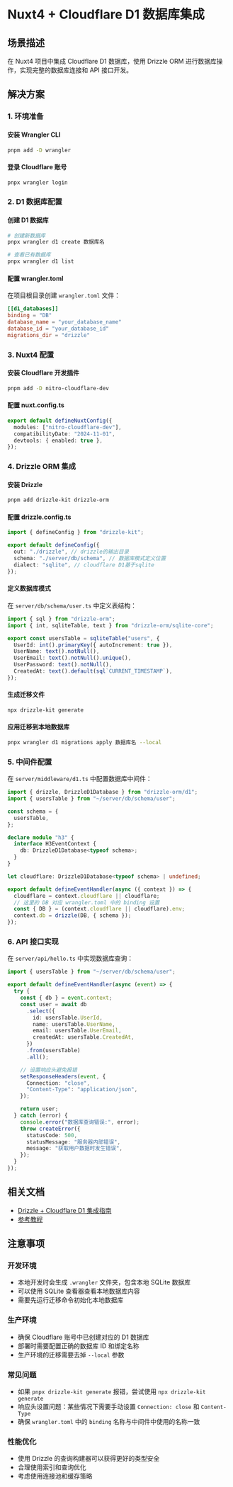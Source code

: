 # Nuxt4 + Cloudflare D1 数据库集成

## 场景描述

在 Nuxt4 项目中集成 Cloudflare D1 数据库，使用 Drizzle ORM 进行数据库操作，实现完整的数据库连接和 API 接口开发。

## 解决方案

### 1. 环境准备

#### 安装 Wrangler CLI

```bash
pnpm add -D wrangler
```

#### 登录 Cloudflare 账号

```bash
pnpx wrangler login
```

### 2. D1 数据库配置

#### 创建 D1 数据库

```bash
# 创建新数据库
pnpx wrangler d1 create 数据库名

# 查看已有数据库
pnpx wrangler d1 list
```

#### 配置 wrangler.toml

在项目根目录创建 `wrangler.toml` 文件：

```toml
[[d1_databases]]
binding = "DB"
database_name = "your_database_name"
database_id = "your_database_id"
migrations_dir = "drizzle"
```

### 3. Nuxt4 配置

#### 安装 Cloudflare 开发插件

```bash
pnpm add -D nitro-cloudflare-dev
```

#### 配置 nuxt.config.ts

```typescript
export default defineNuxtConfig({
  modules: ["nitro-cloudflare-dev"],
  compatibilityDate: "2024-11-01",
  devtools: { enabled: true },
});
```

### 4. Drizzle ORM 集成

#### 安装 Drizzle

```bash
pnpm add drizzle-kit drizzle-orm
```

#### 配置 drizzle.config.ts

```typescript
import { defineConfig } from "drizzle-kit";

export default defineConfig({
  out: "./drizzle", // drizzle的输出目录
  schema: "./server/db/schema", // 数据库模式定义位置
  dialect: "sqlite", // cloudflare D1基于sqlite
});
```

#### 定义数据库模式

在 `server/db/schema/user.ts` 中定义表结构：

```typescript
import { sql } from "drizzle-orm";
import { int, sqliteTable, text } from "drizzle-orm/sqlite-core";

export const usersTable = sqliteTable("users", {
  UserId: int().primaryKey({ autoIncrement: true }),
  UserName: text().notNull(),
  UserEmail: text().notNull().unique(),
  UserPassword: text().notNull(),
  CreatedAt: text().default(sql`CURRENT_TIMESTAMP`),
});
```

#### 生成迁移文件

```bash
npx drizzle-kit generate
```

#### 应用迁移到本地数据库

```bash
pnpx wrangler d1 migrations apply 数据库名 --local
```

### 5. 中间件配置

在 `server/middleware/d1.ts` 中配置数据库中间件：

```typescript
import { drizzle, DrizzleD1Database } from "drizzle-orm/d1";
import { usersTable } from "~/server/db/schema/user";

const schema = {
  usersTable,
};

declare module "h3" {
  interface H3EventContext {
    db: DrizzleD1Database<typeof schema>;
  }
}

let cloudflare: DrizzleD1Database<typeof schema> | undefined;

export default defineEventHandler(async ({ context }) => {
  cloudflare = context.cloudflare || cloudflare;
  // 这里的 DB 对应 wrangler.toml 中的 binding 设置
  const { DB } = (context.cloudflare || cloudflare).env;
  context.db = drizzle(DB, { schema });
});
```

### 6. API 接口实现

在 `server/api/hello.ts` 中实现数据库查询：

```typescript
import { usersTable } from "~/server/db/schema/user";

export default defineEventHandler(async (event) => {
  try {
    const { db } = event.context;
    const user = await db
      .select({
        id: usersTable.UserId,
        name: usersTable.UserName,
        email: usersTable.UserEmail,
        createdAt: usersTable.CreatedAt,
      })
      .from(usersTable)
      .all();

    // 设置响应头避免报错
    setResponseHeaders(event, {
      Connection: "close",
      "Content-Type": "application/json",
    });

    return user;
  } catch (error) {
    console.error("数据库查询错误:", error);
    throw createError({
      statusCode: 500,
      statusMessage: "服务器内部错误",
      message: "获取用户数据时发生错误",
    });
  }
});
```

## 相关文档

- [Drizzle + Cloudflare D1 集成指南](https://orm.drizzle.team/docs/connect-cloudflare-d1)
- [参考教程](https://www.w4ter.com/posts/2025/4/8/install_nuxt)

## 注意事项

### 开发环境

- 本地开发时会生成 `.wrangler` 文件夹，包含本地 SQLite 数据库
- 可以使用 SQLite 查看器查看本地数据库内容
- 需要先运行迁移命令初始化本地数据库

### 生产环境

- 确保 Cloudflare 账号中已创建对应的 D1 数据库
- 部署时需要配置正确的数据库 ID 和绑定名称
- 生产环境的迁移需要去掉 `--local` 参数

### 常见问题

- 如果 `pnpx drizzle-kit generate` 报错，尝试使用 `npx drizzle-kit generate`
- 响应头设置问题：某些情况下需要手动设置 `Connection: close` 和 `Content-Type`
- 确保 `wrangler.toml` 中的 `binding` 名称与中间件中使用的名称一致

### 性能优化

- 使用 Drizzle 的查询构建器可以获得更好的类型安全
- 合理使用索引和查询优化
- 考虑使用连接池和缓存策略
